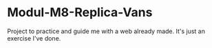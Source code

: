 # Modul-M8-Replica-Vans

Project to practice and guide me with a web already made. It's just an exercise I've done.
